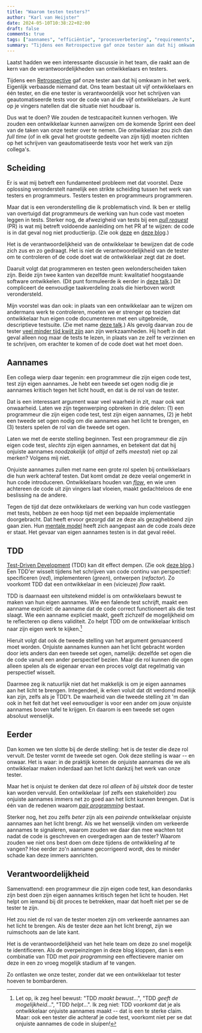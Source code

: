 ```yaml
---
title: "Waarom testen testers?"
author: "Karl van Heijster"
date: 2024-05-10T10:38:22+02:00
draft: false
comments: true
tags: ["aannames", "efficiëntie", "procesverbetering", "requirements", "samenwerking", "shift left", "software ontwikkelaar (rol)", "sprint retrospective", "testen", "tester (rol)", "test-driven development", "verantwoordelijkheid"]
summary: "Tijdens een Retrospective gaf onze tester aan dat hij omkwam in het werk. Eigenlijk verbaasde niemand dat. Ons team bestaat uit vijf ontwikkelaars en één tester, en die ene tester is verantwoordelijk voor het schrijven van geautomatiseerde tests voor de code van al die vijf ontwikkelaars. Je kunt op je vingers natellen dat die situatie niet houdbaar is. -- Dus wat te doen?"
---
```


Laatst hadden we een interessante discussie in het team, die raakt aan de kern van de verantwoordelijkheden van ontwikkelaars en testers. 


Tijdens een [Retrospective](/tags/sprint-retrospective/ "Blogs met de tag 'sprint retrospective'") gaf onze tester aan dat hij omkwam in het werk. Eigenlijk verbaasde niemand dat. Ons team bestaat uit vijf ontwikkelaars en één tester, en die ene tester is verantwoordelijk voor het schrijven van geautomatiseerde tests voor de code van al die vijf ontwikkelaars. Je kunt op je vingers natellen dat die situatie niet houdbaar is.


Dus wat te doen? We zouden de testcapaciteit kunnen verhogen. We zouden een ontwikkelaar kunnen aanwijzen om de komende Sprint een deel van de taken van onze tester over te nemen. Die ontwikkelaar zou zich dan *full time* (of in elk geval het grootste gedeelte van zijn tijd) moeten richten op het schrijven van geautomatiseerde tests voor het werk van zijn collega's. 


## Scheiding


Er is wat mij betreft een fundamenteel probleem met dat voorstel. Deze oplossing veronderstelt namelijk een strikte scheiding tussen het werk van testers en programmeurs. Testers testen en programmeurs programmeren. 


Maar dat is een veronderstelling die ik problematisch vind. Ik ben er stellig van overtuigd dat programmeurs de werking van hun code vast moeten leggen in tests. Sterker nog, de afwezigheid van tests bij een [*pull request*](/tags/pull-requests/ "Blogs met de tag 'pull requests'") (PR) is wat mij betreft voldoende aanleiding om het PR af te wijzen: de code is in dat geval nog niet productierijp. (Zie ook [deze](/blog/23/07/de-tester-als-code-reviewer/ "'De tester als code reviewer'") en [deze blog](/blog/23/09/drie-vragen-die-elk-pull-request-moet-beantwoorden/ "'Drie vragen die elk pull request moet beantwoorden'").)


Het is de verantwoordelijkheid van de ontwikkelaar te bewijzen dat de code zich zus en zo gedraagt. Het is niet de verantwoordelijkheid van de tester om te controleren of de code doet wat de ontwikkelaar zegt dat ze doet.


Daaruit volgt dat programmeren en testen geen welonderscheiden taken zijn. Beide zijn twee kanten van dezelfde munt: kwalitatief hoogstaande software ontwikkelen. (Dit punt formuleerde ik eerder in [deze talk](/talks/waarom-testers-code-moeten-reviewen/ "'Waarom testers code moeten reviewen'").) Dit compliceert de eenvoudige taakverdeling zoals die hierboven wordt verondersteld.


Mijn voorstel was dan ook: in plaats van een ontwikkelaar aan te wijzen om andermans werk te controleren, moeten we er strenger op toezien dat ontwikkelaar hun eigen code documenteren met een uitgebreide, descriptieve testsuite. (Zie met name [deze talk](/talks/altijd-up-to-date-documentatie-met-maximaal-descriptieve-tests/ "'Altijd up to date documentatie met maximaal descriptieve tests'").) Als gevolg daarvan zou de tester [veel minder tijd kwijt zijn](/blog/23/11/drie-feedbackloops-die-verbeteren-met-unit-tests/ "'Drie feedbackloops die verbeteren met unit tests'") aan zijn werkzaamheden. Hij hoeft in dat geval alleen nog maar de tests te lezen, in plaats van ze zelf te verzinnen en te schrijven, om erachter te komen of de code doet wat het moet doen. 


## Aannames


Een collega wierp daar tegenin: een programmeur die zijn eigen code test, test zijn eigen aannames. Je hebt een tweede set ogen nodig die je aannames kritisch tegen het licht houdt, en dat is de rol van de tester.


Dat is een interessant argument waar veel waarheid in zit, maar ook wat onwaarheid. Laten we zijn tegenwerping opbreken in drie delen: (1) een programmeur die zijn eigen code test, test zijn eigen aannames, (2) je hebt een tweede set ogen nodig om die aannames aan het licht te brengen, en (3) testers spelen de rol van die tweede set ogen.


Laten we met de eerste stelling beginnen. Test een programmeur die zijn eigen code test, *slechts* zijn eigen aannames, en betekent dat dat hij onjuiste aannames *noodzakelijk* (of *altijd* of zelfs *meestal*) niet op zal merken? Volgens mij niet.


Onjuiste aannames zullen met name een grote rol spelen bij ontwikkelaars die hun werk achteraf testen. Dat komt omdat ze deze veelal ongemerkt in hun code introduceren. Ontwikkelaars houden van [*flow*](/tags/the-zone/ "Blogs met de tag 'the zone'"), en wie uren achtereen de code uit zijn vingers laat vloeien, maakt gedachteloos de ene beslissing na de andere. 


Tegen de tijd dat deze ontwikkelaars de werking van hun code vastleggen met tests, hebben ze een hoop tijd met een bepaalde implementatie doorgebracht. Dat heeft ervoor gezorgd dat ze deze als gezaghebbend zijn gaan zien. Hun [mentale model](/blog/22/08/wat-is-jouw-mentale-model/ "'Wat is jouw mentale model?'") heeft zich aangepast aan de code zoals deze er staat. Het gevaar van eigen aannames testen is in dat geval reëel.


## TDD


[Test-Driven Development](/tags/test-driven-development/ "Blogs met de tag 'test-driven development'") (TDD) kan dit effect dempen. (Zie ook [deze blog](/blog/23/04/wij-van-tdd-eend/ "'Wij van TDD-eend...'").) Een TDD'er wisselt tijdens het schrijven van code continu van perspectief: specificeren (*red*), implementeren (*green*), ontwerpen (*refactor*). Zo voorkomt TDD dat een ontwikkelaar in een (vicieuze) *flow* raakt. 


TDD is daarnaast een uitstekend middel is om ontwikkelaars bewust te maken van hun eigen aannames. Wie een falende test schrijft, maakt een aanname expliciet: de aanname dat de code correct functioneert als die test slaagt. Wie een aanname expliciet maakt, geeft zichzelf de mogelijkheid om te reflecteren op diens validiteit. Zo helpt TDD om de ontwikkelaar kritisch naar zijn eigen werk te kijken.[^1]


Hieruit volgt dat ook de tweede stelling van het argument genuanceerd moet worden. Onjuiste aannames kunnen aan het licht gebracht worden door iets anders dan een tweede set ogen, namelijk: dezelfde set ogen die de code vanuit een ander perspectief bezien. Maar die rol kunnen die ogen alleen spelen als de eigenaar ervan een proces volgt dat regelmatig van perspectief wisselt.


Daarmee zeg ik natuurlijk niet dat het makkelijk is om je eigen aannames aan het licht te brengen. Integendeel, ik erken voluit dat dit verdomd moeilijk kan zijn, zelfs als je TDD't. De waarheid van die tweede stelling zit 'm dan ook in het feit dat het veel eenvoudiger is voor een ander om jouw onjuiste aannames boven tafel te krijgen. En daarom is een tweede set ogen absoluut wenselijk.


## Eerder


Dan komen we ten slotte bij de derde stelling: het is de tester die deze rol vervult. De tester vormt de tweede set ogen. Ook deze stelling is waar -- en onwaar. Het is waar: in de praktijk komen de onjuiste aannames die we als ontwikkelaar maken inderdaad aan het licht dankzij het werk van onze tester.


Maar het is onjuist te denken dat deze rol *alleen* of *bij uitstek* door de tester kan worden vervuld. Een ontwikkelaar (of zelfs een stakeholder) zou onjuiste aannames immers net zo goed aan het licht kunnen brengen. Dat is één van de redenen waarom [*pair programming*](/tags/pair-programming/ "Blogs met de tag 'pair programming'") bestaat.


Sterker nog, het zou zelfs *beter* zijn als een *pairende* ontwikkelaar onjuiste aannames aan het licht brengt. Als we het wenselijk vinden om verkeerde aannames te signaleren, waarom zouden we daar dan mee wachten tot nadat de code is geschreven en overgedragen aan de tester? Waarom zouden we niet ons best doen om deze tijdens de ontwikkeling af te vangen? Hoe eerder zo'n aanname gecorrigeerd wordt, des te minder schade kan deze immers aanrichten. 


## Verantwoordelijkheid


Samenvattend: een programmeur die zijn eigen code test, kan desondanks zijn best doen zijn eigen aannames kritisch tegen het licht te houden. Het helpt om iemand bij dit proces te betrekken, maar dat hoeft niet per se de tester te zijn.


Het zou niet de rol van de tester moeten zijn om verkeerde aannames aan het licht te brengen. Als de tester deze aan het licht brengt, zijn we ruimschoots aan de late kant. 


Het is de verantwoordelijkheid van het hele team om deze zo snel mogelijk te identificeren. Als de overpeinzingen in deze blog kloppen, dan is een combinatie van TDD met *pair programming* een effectievere manier om deze in een zo vroeg mogelijk stadium af te vangen.


Zo ontlasten we onze tester, zonder dat we een ontwikkelaar tot tester hoeven te bombarderen.


[^1]: Let op, ik zeg heel bewust: "TDD *maakt bewust*...", "TDD *geeft de mogelijkheid*...", "TDD *helpt*...". Ik zeg niet: TDD *voorkomt* dat je als ontwikkelaar onjuiste aannames maakt -- dat is een te sterke claim. Maar: ook een tester die achteraf je code test, voorkomt niet per se dat onjuiste aannames de code in sluipen!
